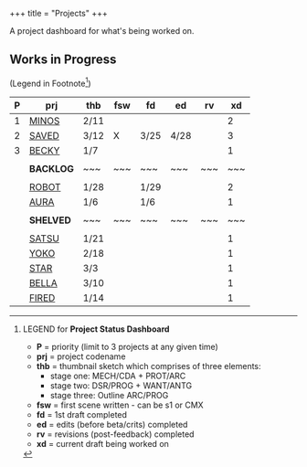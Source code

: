 +++ 
title = "Projects" 
+++

A project dashboard for what's being worked on.

## Works in Progress
(Legend in Footnote[^1])

| P | prj                                                    | thb  | fsw | fd   | ed   | rv  | xd  |
| - | ------------------------------------------------------ | ---- | --- | ---- | ---- | --- | --- |
| 1 | [MINOS](https://journal.jinnzhong.com/tags/prj-minos/) | 2/11 |     |      |      |     | 2   |
| 2 | [SAVED](https://journal.jinnzhong.com/tags/prj-saved/) | 3/12 | X   | 3/25 | 4/28 |     | 3   |
| 3 | [BECKY](https://journal.jinnzhong.com/tags/prj-becky/) | 1/7  |     |      |      |     | 1   |
|   |                                                        |      |     |      |      |     |     |
|   | **BACKLOG**                                            | ~~~  | ~~~ | ~~~  | ~~~  | ~~~ | ~~~ | 
|   |                                                        |      |     |      |      |     |     |
|   | [ROBOT](https://journal.jinnzhong.com/tags/prj-robot/) | 1/28 |     | 1/29 |      |     | 2   |  
|   | [AURA](https://journal.jinnzhong.com/tags/prj-aura/)   | 1/6  |     | 1/6  |      |     | 1   |  
|   |                                                        |      |     |      |      |     |     |
|   | **SHELVED**                                            | ~~~  | ~~~ | ~~~  | ~~~  | ~~~ | ~~~ | 
|   |                                                        |      |     |      |      |     |     |
|   | [SATSU](https://journal.jinnzhong.com/tags/prj-satsu/) | 1/21 |     |      |      |     | 1   |
|   | [YOKO](https://journal.jinnzhong.com/tags/prj-yoko/)   | 2/18 |     |      |      |     | 1   |  
|   | [STAR](https://journal.jinnzhong.com/tags/prj-star/)   | 3/3  |     |      |      |     | 1   |  
|   | [BELLA](https://journal.jinnzhong.com/tags/prj-bella/) | 3/10 |     |      |      |     | 1   |
|   | [FIRED](https://journal.jinnzhong.com/tags/prj-fired/) | 1/14 |     |      |      |     | 1   |

[^1]: LEGEND for **Project Status Dashboard**

    * **P** = priority (limit to 3 projects at any given time)
    * **prj** = project codename
    * **thb** = thumbnail sketch which comprises of three elements:
       * stage one: MECH/CDA + PROT/ARC
       * stage two: DSR/PROG + WANT/ANTG
       * stage three: Outline ARC/PROG
    * **fsw** = first scene written - can be s1 or CMX
    * **fd** = 1st draft completed
    * **ed** = edits (before beta/crits) completed
    * **rv** = revisions (post-feedback) completed
    * **xd** = current draft being worked on
